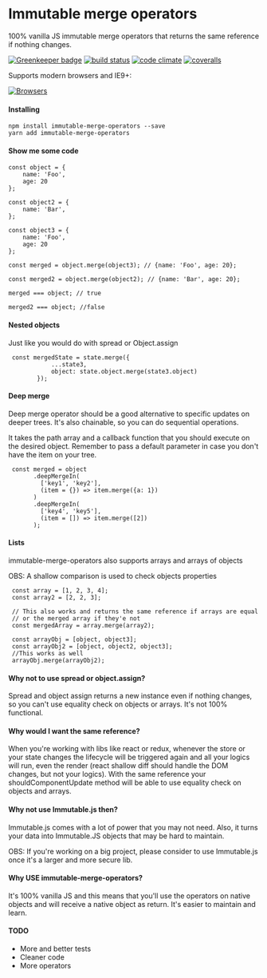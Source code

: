 # Immutable merge operators

100% vanilla JS immutable merge operators that returns the same reference if 
nothing changes.

[![Greenkeeper badge](https://badges.greenkeeper.io/tsirlucas/immutable-merge-operators.svg)](https://greenkeeper.io/)
[![build status](https://img.shields.io/travis/tsirlucas/immutable-merge-operators/master.svg)](https://travis-ci.org/tsirlucas/immutable-merge-operators)
[![code climate](https://codeclimate.com/github/tsirlucas/immutable-merge-operators/badges/gpa.svg)](https://codeclimate.com/github/tsirlucas/immutable-merge-operators)
[![coveralls](https://img.shields.io/coveralls/tsirlucas/immutable-merge-operators/master.svg)](https://coveralls.io/github/tsirlucas/immutable-merge-operators)

Supports modern browsers and IE9+:

[![Browsers](https://saucelabs.com/browser-matrix/tsirlucas-imo.svg)](https://saucelabs.com/u/tsirlucas-imo)

#### Installing
    npm install immutable-merge-operators --save
    yarn add immutable-merge-operators

#### Show me some code

    const object = {
        name: 'Foo',
        age: 20
    };
    
    const object2 = {
        name: 'Bar',
    };
    
    const object3 = {
        name: 'Foo',
        age: 20
    };
    
    const merged = object.merge(object3); // {name: 'Foo', age: 20};
    
    const merged2 = object.merge(object2); // {name: 'Bar', age: 20};
    
    merged === object; // true
    
    merged2 === object; //false
    
#### Nested objects
Just like you would do with spread or Object.assign

     const mergedState = state.merge({
                ...state3,
                object: state.object.merge(state3.object)
            });

#### Deep merge
Deep merge operator should be a good alternative to specific updates
on deeper trees. It's also chainable, so you can do sequential 
operations.

It takes the path array and a callback function that you should
execute on the desired object. Remember to pass a default parameter
in case you don't have the item on your tree.

     const merged = object
           .deepMergeIn(
             ['key1', 'key2'],
             (item = {}) => item.merge({a: 1})
           )
           .deepMergeIn(
             ['key4', 'key5'],
             (item = []) => item.merge([2])
           );
            

#### Lists
immutable-merge-operators also supports arrays and arrays of objects

OBS: A shallow comparison is used to check objects properties
    
     const array = [1, 2, 3, 4];
     const array2 = [2, 2, 3];
     
     // This also works and returns the same reference if arrays are equal
     // or the merged array if they'e not
     const mergedArray = array.merge(array2);
     
     const arrayObj = [object, object3];
     const arrayObj2 = [object, object2, object3];
     //This works as well
     arrayObj.merge(arrayObj2);

#### Why not to use spread or object.assign?
Spread and object assign returns a new instance even if nothing changes, so
you can't use equality check on objects or arrays. It's not 100% functional.

#### Why would I want the same reference?
When you're working with libs like react or redux, whenever the store
or your state changes the lifecycle will be triggered again and all your logics
will run, even the render (react shallow diff should handle the DOM changes, but 
not your logics). With the same reference your shouldComponentUpdate method will 
be able to use equality check on objects and arrays.

#### Why not use Immutable.js then?
Immutable.js comes with a lot of power that you may not need. Also, it turns 
your data into Immutable.JS objects that may be hard to maintain.

OBS: If you're working on a big project, please consider to use Immutable.js
once it's a larger and more secure lib.

#### Why USE immutable-merge-operators?
It's 100% vanilla JS and this means that you'll use the operators on native
objects and will receive a native object as return. It's easier to maintain
and learn.

#### TODO
- More and better tests
- Cleaner code
- More operators
